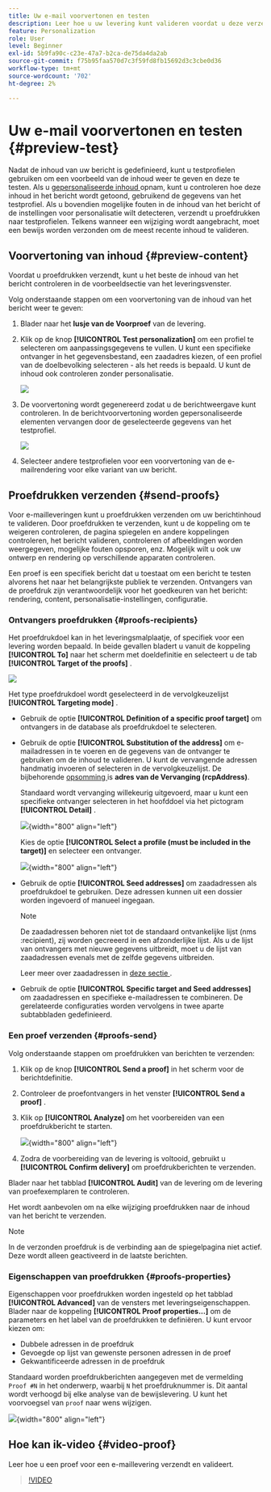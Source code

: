 ```yaml
---
title: Uw e-mail voorvertonen en testen
description: Leer hoe u uw levering kunt valideren voordat u deze verzendt
feature: Personalization
role: User
level: Beginner
exl-id: 5b9fa90c-c23e-47a7-b2ca-de75da4da2ab
source-git-commit: f75b95faa570d7c3f59fd8fb15692d3c3cbe0d36
workflow-type: tm+mt
source-wordcount: '702'
ht-degree: 2%

---
```


# Uw e-mail voorvertonen en testen {#preview-test}

Nadat de inhoud van uw bericht is gedefinieerd, kunt u testprofielen gebruiken om een voorbeeld van de inhoud weer te geven en deze te testen. Als u [ gepersonaliseerde inhoud ](personalize.md) opnam, kunt u controleren hoe deze inhoud in het bericht wordt getoond, gebruikend de gegevens van het testprofiel. Als u bovendien mogelijke fouten in de inhoud van het bericht of de instellingen voor personalisatie wilt detecteren, verzendt u proefdrukken naar testprofielen. Telkens wanneer een wijziging wordt aangebracht, moet een bewijs worden verzonden om de meest recente inhoud te valideren.

## Voorvertoning van inhoud {#preview-content}

Voordat u proefdrukken verzendt, kunt u het beste de inhoud van het bericht controleren in de voorbeeldsectie van het leveringsvenster.

Volg onderstaande stappen om een voorvertoning van de inhoud van het bericht weer te geven:

1. Blader naar het **lusje van de Voorproef** van de levering.
1. Klik op de knop **[!UICONTROL Test personalization]** om een profiel te selecteren om aanpassingsgegevens te vullen. U kunt een specifieke ontvanger in het gegevensbestand, een zaadadres kiezen, of een profiel van de doelbevolking selecteren - als het reeds is bepaald. U kunt de inhoud ook controleren zonder personalisatie.

   ![](assets/test-personalization.png)

1. De voorvertoning wordt gegenereerd zodat u de berichtweergave kunt controleren. In de berichtvoorvertoning worden gepersonaliseerde elementen vervangen door de geselecteerde gegevens van het testprofiel.

   ![](assets/test-personalization-with-a-recipient.png)

1. Selecteer andere testprofielen voor een voorvertoning van de e-mailrendering voor elke variant van uw bericht.

## Proefdrukken verzenden {#send-proofs}

Voor e-mailleveringen kunt u proefdrukken verzenden om uw berichtinhoud te valideren. Door proefdrukken te verzenden, kunt u de koppeling om te weigeren controleren, de pagina spiegelen en andere koppelingen controleren, het bericht valideren, controleren of afbeeldingen worden weergegeven, mogelijke fouten opsporen, enz. Mogelijk wilt u ook uw ontwerp en rendering op verschillende apparaten controleren.

Een proef is een specifiek bericht dat u toestaat om een bericht te testen alvorens het naar het belangrijkste publiek te verzenden. Ontvangers van de proefdruk zijn verantwoordelijk voor het goedkeuren van het bericht: rendering, content, personalisatie-instellingen, configuratie.

### Ontvangers proefdrukken {#proofs-recipients}

Het proefdrukdoel kan in het leveringsmalplaatje, of specifiek voor een levering worden bepaald. In beide gevallen bladert u vanuit de koppeling **[!UICONTROL To]** naar het scherm met doeldefinitie en selecteert u de tab **[!UICONTROL Target of the proofs]** .

![](assets/target-of-proofs.png)

Het type proefdrukdoel wordt geselecteerd in de vervolgkeuzelijst **[!UICONTROL Targeting mode]** .

* Gebruik de optie **[!UICONTROL Definition of a specific proof target]** om ontvangers in de database als proefdrukdoel te selecteren.
* Gebruik de optie **[!UICONTROL Substitution of the address]** om e-mailadressen in te voeren en de gegevens van de ontvanger te gebruiken om de inhoud te valideren. U kunt de vervangende adressen handmatig invoeren of selecteren in de vervolgkeuzelijst. De bijbehorende [ opsomming ](../config/enumerations.md) is **adres van de Vervanging (rcpAddress)**.

  Standaard wordt vervanging willekeurig uitgevoerd, maar u kunt een specifieke ontvanger selecteren in het hoofddoel via het pictogram **[!UICONTROL Detail]** .

  ![](assets/target-of-proofs-substitution-details.png){width="800" align="left"}

  Kies de optie **[!UICONTROL Select a profile (must be included in the target)]** en selecteer een ontvanger.

  ![](assets/target-of-proofs-substitution.png){width="800" align="left"}


* Gebruik de optie **[!UICONTROL Seed addresses]** om zaadadressen als proefdrukdoel te gebruiken. Deze adressen kunnen uit een dossier worden ingevoerd of manueel ingegaan.

  >[!NOTE]
  >
  >De zaadadressen behoren niet tot de standaard ontvankelijke lijst (nms :recipient), zij worden gecreeerd in een afzonderlijke lijst. Als u de lijst van ontvangers met nieuwe gegevens uitbreidt, moet u de lijst van zaadadressen evenals met de zelfde gegevens uitbreiden.

  Leer meer over zaadadressen in [ deze sectie ](../audiences/test-profiles.md).

* Gebruik de optie **[!UICONTROL Specific target and Seed addresses]** om zaadadressen en specifieke e-mailadressen te combineren. De gerelateerde configuraties worden vervolgens in twee aparte subtabbladen gedefinieerd.

### Een proef verzenden {#proofs-send}

Volg onderstaande stappen om proefdrukken van berichten te verzenden:

1. Klik op de knop **[!UICONTROL Send a proof]** in het scherm voor de berichtdefinitie.
1. Controleer de proefontvangers in het venster **[!UICONTROL Send a proof]** .
1. Klik op **[!UICONTROL Analyze]** om het voorbereiden van een proefdrukbericht te starten.

   ![](assets/send-proof-analyze.png){width="800" align="left"}

1. Zodra de voorbereiding van de levering is voltooid, gebruikt u **[!UICONTROL Confirm delivery]** om proefdrukberichten te verzenden.

Blader naar het tabblad **[!UICONTROL Audit]** van de levering om de levering van proefexemplaren te controleren.

Het wordt aanbevolen om na elke wijziging proefdrukken naar de inhoud van het bericht te verzenden.

>[!NOTE]
>
>In de verzonden proefdruk is de verbinding aan de spiegelpagina niet actief. Deze wordt alleen geactiveerd in de laatste berichten.

### Eigenschappen van proefdrukken {#proofs-properties}

Eigenschappen voor proefdrukken worden ingesteld op het tabblad **[!UICONTROL Advanced]** van de vensters met leveringseigenschappen. Blader naar de koppeling **[!UICONTROL Proof properties...]** om de parameters en het label van de proefdrukken te definiëren. U kunt ervoor kiezen om:

* Dubbele adressen in de proefdruk
* Gevoegde op lijst van gewenste personen adressen in de proef
* Gekwantificeerde adressen in de proefdruk

Standaard worden proefdrukberichten aangegeven met de vermelding `Proof #N` in het onderwerp, waarbij `N` het proefdruknummer is. Dit aantal wordt verhoogd bij elke analyse van de bewijslevering. U kunt het voorvoegsel van `proof` naar wens wijzigen.

![](assets/proof-parameters.png){width="800" align="left"}


## Hoe kan ik-video {#video-proof}

Leer hoe u een proef voor een e-maillevering verzendt en valideert.

>[!VIDEO](https://video.tv.adobe.com/v/333404)

